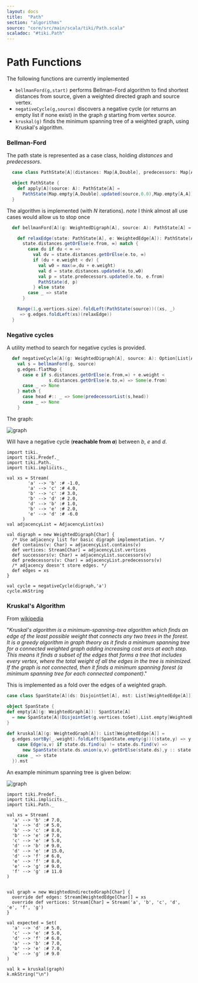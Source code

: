 ```yaml
---
layout: docs 
title:  "Path"
section: "algorithms"
source: "core/src/main/scala/tiki/Path.scala"
scaladoc: "#tiki.Path"
---
```

# Path Functions

The following functions are currently implemented

-  `bellmanFord(g,start)` performs Bellman-Ford algorithm to find shortest distances from source,
given a weighted directed graph and source vertex.
- `negativeCycle(g,source)` discovers a negative cycle (or returns an empty list if none exist) in the graph
 _g_ starting from vertex _source_.
 - `kruskal(g)` finds the minimum spanning tree of a weighted graph, using Kruskal's algorithm.

### Bellman-Ford

The path state is represented as a case class, holding _distances_ and _predecessors_.
```scala
  case class PathState[A](distances: Map[A,Double], predecessors: Map[A,A])

  object PathState {
    def apply[A](source: A): PathState[A] =
      PathState(Map.empty[A,Double].updated(source,0.0),Map.empty[A,A])
  }
```
The algorithm is implemented (with _N_ iterations). _note_ I think almost all 
use cases would allow us to stop once
```scala
  def bellmanFord[A](g: WeightedDigraph[A], source: A): PathState[A] = {

    def relaxEdge(state: PathState[A], e: WeightedEdge[A]): PathState[A] =
      state.distances.getOrElse(e.from, ∞) match {
        case du if du < ∞ =>
          val dv = state.distances.getOrElse(e.to, ∞)
          if (du + e.weight < dv) {
            val w0 = max(⧞,du + e.weight)
            val d = state.distances.updated(e.to,w0)
            val p = state.predecessors.updated(e.to, e.from)
            PathState(d, p)
          } else state
        case _ => state
      }

    Range(1,g.vertices.size).foldLeft(PathState(source))((xs, _)
     => g.edges.foldLeft(xs)(relaxEdge))
  }
```


### Negative cycles

A utility method to search for negative cycles is provided.

```scala
  def negativeCycle[A](g: WeightedDigraph[A], source: A): Option[List[A]] = {
    val s = bellmanFord(g, source)
    g.edges.flatMap {
      case e if s.distances.getOrElse(e.from,∞) + e.weight <
                s.distances.getOrElse(e.to,∞) => Some(e.from)
      case _ => None
    } match {
      case head #:: _ => Some(predecessorList(s,head))
      case _ => None
    }
```

The graph:

![graph](https://raw.github.com/lewismj/tiki/master/docs/src/main/resources/microsite/img/negativeCycle.png)

Will have a negative cycle (**reachable from _a_**) between _b_, _e_ and _d_.

```tut
import tiki._
import tiki.Predef._
import tiki.Path._
import tiki.implicits._

val xs = Stream(
        'a' --> 'b' :# -1.0,
        'a' --> 'c' :# 4.0,
        'b' --> 'c' :# 3.0,
        'b' --> 'd' :# 2.0,
        'd' --> 'b' :# 1.0,
        'b' --> 'e' :# 2.0,
        'e' --> 'd' :# -6.0
      )
val adjacencyList = AdjacencyList(xs)

val digraph = new WeightedDigraph[Char] {
  /* Use adjacency list for basic digraph implementation. */
  def contains(v: Char) = adjacencyList.contains(v)
  def vertices: Stream[Char] = adjacencyList.vertices
  def successors(v: Char) = adjacencyList.successors(v)
  def predecessors(v: Char) = adjacencyList.predecessors(v)
  /* adjacency doesn't store edges. */
  def edges = xs
}

val cycle = negativeCycle(digraph,'a')
cycle.mkString
```

### Kruskal's Algorithm

From [wikipedia](https://en.wikipedia.org/wiki/Kruskal%27s_algorithm)

"_Kruskal's algorithm is a minimum-spanning-tree algorithm which finds an edge 
of the least possible weight that connects any two trees in the forest.
 It is a greedy algorithm in graph theory as it finds a minimum spanning tree
 for a connected weighted graph adding increasing cost arcs at each step.
 This means it finds a subset of the edges that forms a tree that includes every vertex,
  where the total weight of all the edges in the tree is minimized. 
  If the graph is not connected, then it finds a minimum spanning forest 
  (a minimum spanning tree for each connected component)_."

This is implemented as a fold over the edges of a weighted graph.

```scala
case class SpanState[A](ds: DisjointSet[A], mst: List[WeightedEdge[A]])

object SpanState {
def empty[A](g: WeightedGraph[A]): SpanState[A]
  = new SpanState[A](DisjointSet(g.vertices.toSet),List.empty[WeightedEdge[A]])
}
  
def kruskal[A](g: WeightedGraph[A]): List[WeightedEdge[A]] =
  g.edges.sortBy(_.weight).foldLeft(SpanState.empty(g))((state,y) => y.edge match {
    case Edge(u,v) if state.ds.find(u) != state.ds.find(v) =>
      new SpanState(state.ds.union(u,v).getOrElse(state.ds),y :: state.mst)
    case _ => state
  }).mst  
```

An example minimum spanning tree is given below:

![graph](https://raw.github.com/lewismj/tiki/master/docs/src/main/resources/microsite/img/minimumSpanningTree.png)

```tut
import tiki.Predef._
import tiki.implicits._
import tiki.Path._

val xs = Stream(
  'a' --> 'b' :# 7.0,
  'a' --> 'd' :# 5.0,
  'b' --> 'c' :# 8.0,
  'b' --> 'e' :# 7.0,
  'c' --> 'e' :# 5.0,
  'd' --> 'b' :# 9.0,
  'd' --> 'e' :# 15.0,
  'd' --> 'f' :# 6.0,
  'e' --> 'f' :# 8.0,
  'e' --> 'g' :# 9.0,
  'f' --> 'g' :# 11.0
)


val graph = new WeightedUndirectedGraph[Char] {
  override def edges: Stream[WeightedEdge[Char]] = xs
  override def vertices: Stream[Char] = Stream('a', 'b', 'c', 'd', 'e', 'f', 'g')
}

val expected = Set(
  'a' --> 'd' :# 5.0,
  'c' --> 'e' :# 5.0,
  'd' --> 'f' :# 6.0,
  'a' --> 'b' :# 7.0,
  'b' --> 'e' :# 7.0,
  'e' --> 'g' :# 9.0
)

val k = kruskal(graph)
k.mkString("\n")
```